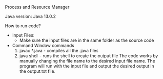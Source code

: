 Process and Resource Manager

Java version:
Java 13.0.2

How to run code?
- Input Files:
    - Make sure the input files are in the same folder as the source code
- Command Window commands
    1. javac *.java - compiles all the .java files
    2. java shell - runs the shell to create the output file
The code works by manually changing the file name to the desired input file name. 
The program will run with the input file and output the desired output in the output.txt file.